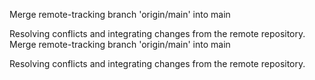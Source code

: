 Merge remote-tracking branch 'origin/main' into main

Resolving conflicts and integrating changes from the remote repository.
Merge remote-tracking branch 'origin/main' into main

Resolving conflicts and integrating changes from the remote repository.
